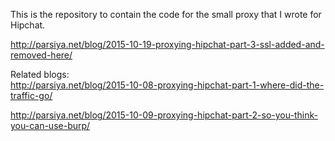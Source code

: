 This is the repository to contain the code for the small proxy that I wrote for Hipchat.

http://parsiya.net/blog/2015-10-19-proxying-hipchat-part-3-ssl-added-and-removed-here/

Related blogs:  
http://parsiya.net/blog/2015-10-08-proxying-hipchat-part-1-where-did-the-traffic-go/

http://parsiya.net/blog/2015-10-09-proxying-hipchat-part-2-so-you-think-you-can-use-burp/
